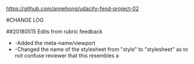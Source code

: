 https://github.com/annehong/udacity-fend-project-02

#CHANGE LOG

##20180515 Edits from rubric feedback
* -Added the meta-name/viewport
* -Changed the name of the stylesheet from "style" to "stylesheet" as to not confuse reviewer that this resembles a <style> tag
* -Although the hr was suggested, I did not change this because I like each element to be separate because at work it is easier to do in SASS/Less
* -Relabeled class names or id's to separate from closely labeled type selectors (i.e. content, hero, header, align, left, right)
* -Would like to make a note about id's (easier to use for accessibility especially for radio buttons)
* -Removed additional whitespace
* -Added this summary list to the README.MD file

##Reference urls from rubric feedback
* https://developer.mozilla.org/en-US/docs/Web/Guide/HTML/HTML5/Introduction_to_HTML5
* https://developer.mozilla.org/en-US/docs/Mozilla/Mobile/Viewport_meta_tag
* https://css-tricks.com/snippets/css/media-queries-for-standard-devices/
* https://developer.mozilla.org/en-US/docs/Web/CSS/Media_Queries/Using_media_queries
* https://www.quora.com/Is-it-better-or-worse-to-have-media-queries-in-a-separate-CSS-file
* https://stackoverflow.com/questions/8284365/external-css-vs-inline-style-performance-difference
* https://hackhands.com/70-Expert-Ideas-For-Better-CSS-Coding/

##Reference urls from mentor PRABHSIMRAN, some references to calc and vw
* https://css-tricks.com/viewport-sized-typography/
* https://css-tricks.com/snippets/css/fluid-typography/
* Regarding responsive images: https://www.w3schools.com/howto/howto_css_image_responsive.asp
* https://developer.mozilla.org/en-US/docs/Learn/HTML/Multimedia_and_embedding/Responsive_images


##20180517 Additional edits from rubric feedback
* -Added language attribute to html
* -Removed the style from the Udacity logo
* -Made various formatting changes
* -Added flex rule to header

##Reference urls from the second rubric revies
* https://css-tricks.com/snippets/css/a-guide-to-flexbox/